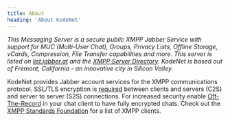 ```yaml
---
title: About
heading: 'About KodeNet'
---
```


_This Messaging Server is a secure public XMPP Jabber Service with support for MUC (Multi-User Chat), Groups, Privacy Lists, Offline Storage, vCards, Compression, File Transfer capabilities and more. This server is listed on [list.jabber.at](https://list.jabber.at/) and the [XMPP Server Directory](https://xmpp.net/directory.php). KodeNet is based out of Fremont, California - an innovative city in Silicon Valley._

KodeNet provides Jabber account services for the XMPP communications protocol. SSL/TLS encryption is [required](https://github.com/stpeter/manifesto/blob/master/manifesto.txt) between clients and servers (C2S) and server to server (S2S) connections. For increased security enable [Off-The-Record](https://otr.cypherpunks.ca/) in your chat client to have fully encrypted chats. Check out the [XMPP Standards Foundation](https://xmpp.org/software/clients.html) for a list of XMPP clients.
